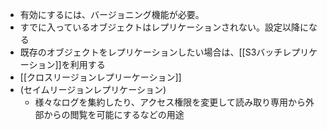 - 有効にするには、バージョニング機能が必要。
- すでに入っているオブジェクトはレプリケーションされない。設定以降になる
- 既存のオブジェクトをレプリケーションしたい場合は、[[S3バッチレプリケーション]]を利用する
- [[クロスリージョンレプリーケーション]]
- (セイムリージョンレプリケーション)
	- 様々なログを集約したり、アクセス権限を変更して読み取り専用から外部からの閲覧を可能にするなどの用途